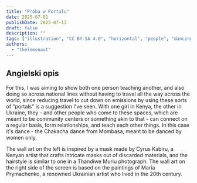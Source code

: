 ```yaml
---
title: "Próba w Portalu"
date: 2025-07-01
publishDate: 2025-07-13
draft: false
description: ""
tags: ["illustration", "CC BY-SA 4.0", "horizontal", "people", "dancing", "africa", "ukraine", "2025-collab"]
authors:
  - "thelemonaut"
---
```


## Angielski opis

For this, I was aiming to show both one person teaching another, and also doing so across national lines without having to travel all the way across the world, since reducing travel to cut down on emissions by using these sorts of "portals" is a suggestion I've seen. With one girl in Kenya, the other in Ukraine, they - and other people who come to these spaces, which are meant to be community centers or something akin to that - can connect on a regular basis, form relationships, and teach each other things. In this case it's dance - the Chakacha dance from Mombasa, meant to be danced by women only.

The wall art on the left is inspired by a mask made by Cyrus Kabiru, a Kenyan artist that crafts intricate masks out of discarded materials, and the hairstyle is similar to one in a Thandiwe Muriu photograph. The wall art on the right side of the screen is based on the paintings of Maria Prymachenko, a renowned Ukrainian artist who lived in the 20th century.

